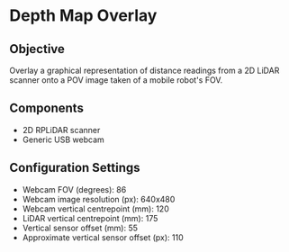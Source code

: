 # Depth Map Overlay

## Objective

Overlay a graphical representation of distance readings from a 2D LiDAR scanner onto a POV image taken of a mobile robot's FOV.

## Components
- 2D RPLiDAR scanner
- Generic USB webcam

## Configuration Settings
- Webcam FOV (degrees): 86
- Webcam image resolution (px): 640x480
- Webcam vertical centrepoint (mm): 120
- LiDAR vertical centrepoint (mm): 175
- Vertical sensor offset (mm): 55
- Approximate vertical sensor offset (px): 110
